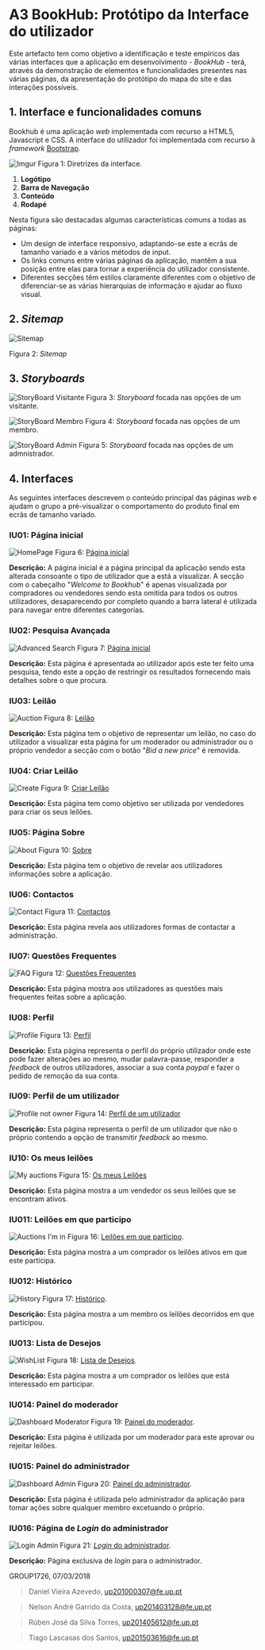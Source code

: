 # A3 BookHub: Protótipo da Interface do utilizador

Este artefacto tem como objetivo a identificação e teste empíricos das várias interfaces que a aplicação em desenvolvimento - *BookHub* - terá, através da demonstração de elementos e funcionalidades presentes nas várias páginas, da apresentação do protótipo do mapa do site e das interações possíveis.
 
## 1. Interface e funcionalidades comuns
 
Bookhub é uma aplicação *web* implementada com recurso a HTML5, Javascript e CSS. A interface do utilizador foi implementada com recurso à *framework* [Bootstrap](https://getbootstrap.com/).

![Imgur](https://i.imgur.com/eORgOD6.png)
Figura 1: Diretrizes da interface.

1. **Logótipo**
2. **Barra de Navegação**
3. **Conteúdo**
4. **Rodapé**

Nesta figura são destacadas algumas características comuns a todas as páginas:
* Um design de interface responsivo, adaptando-se este a ecrãs de tamanho variado e a vários métodos de input.
* Os links comuns entre várias páginas da aplicação, mantêm a sua posição entre elas para tornar a experiência do utilizador consistente.
* Diferentes secções têm estilos claramente diferentes com o objetivo de diferenciar-se as várias hierarquias de informação e ajudar ao fluxo visual.
 
## 2. *Sitemap*
![Sitemap](https://i.imgur.com/ToqiYnt.png)

Figura 2: *Sitemap*
 
## 3. *Storyboards*
![StoryBoard Visitante](https://i.imgur.com/qQonFEg.png) 
Figura 3: *Storyboard* focada nas opções de um visitante.

![StoryBoard Membro](https://i.imgur.com/woySTHA.jpg)
Figura 4: *Storyboard* focada nas opções de um membro.

![StoryBoard Admin](https://i.imgur.com/NxjH6l2.png)
Figura 5: *Storyboard* focada nas opções de um admnistrador.
 
## 4. Interfaces
 
As seguintes interfaces descrevem o conteúdo principal das páginas *web* e ajudam o grupo a pré-visualizar o comportamento do produto final em ecrãs de tamanho variado.

### IU01: Página inicial
![HomePage](https://i.imgur.com/oBzXNX7.jpg)
Figura 6: [Página inicial](https://tiagolascasas.github.io/lbaw1726/home.html)

**Descrição:** A página inicial é a página principal da aplicação sendo esta alterada consoante o tipo de utilizador que a está a visualizar. A secção com o cabeçalho "*Welcome to Bookhub*" é apenas visualizada por compradores ou vendedores sendo esta omitida para todos os outros utilizadores, desaparecendo por completo quando a barra lateral é utilizada para navegar entre diferentes categorias.

### IU02: Pesquisa Avançada
![Advanced Search](https://i.imgur.com/ZE20ea9.jpg)
Figura 7: [Página inicial](https://tiagolascasas.github.io/lbaw1726/search.html)

**Descrição:** Esta página é apresentada ao utilizador após este ter feito uma pesquisa, tendo este a opção de restringir os resultados fornecendo mais detalhes sobre o que procura.

### IU03: Leilão
![Auction](https://i.imgur.com/afCEjKG.jpg)
Figura 8: [Leilão](https://tiagolascasas.github.io/lbaw1726/auction.html)

**Descrição:** Esta página tem o objetivo de representar um leilão, no caso do utilizador a visualizar esta página for um moderador ou administrador ou o próprio vendedor a secção com o botão "*Bid a new price*" é removida.

### IU04: Criar Leilão
![Create](https://i.imgur.com/j4LdKSZ.jpg)
Figura 9: [Criar Leilão](https://tiagolascasas.github.io/lbaw1726/create.html)

**Descrição:** Esta página tem como objetivo ser utilizada por vendedores para criar os seus leilões.

### IU05: Página Sobre
![About](https://i.imgur.com/8LyPHsY.jpg)
Figura 10: [Sobre](https://tiagolascasas.github.io/lbaw1726/about.html)

**Descrição:** Esta página tem o objetivo de revelar aos utilizadores informações sobre a aplicação.

### IU06: Contactos
![Contact](https://i.imgur.com/mOviPjl.jpg)
Figura 11: [Contactos](https://tiagolascasas.github.io/lbaw1726/contact.html)

**Descrição:** Esta página revela aos utilizadores formas de contactar a administração.

### IU07: Questões Frequentes
![FAQ](https://i.imgur.com/Ib1iv5E.jpg)
Figura 12: [Questões Frequentes](https://tiagolascasas.github.io/lbaw1726/faq.html)

**Descrição:** Esta página mostra aos utilizadores as questões mais frequentes feitas sobre a aplicação.

### IU08: Perfil 
![Profile](https://i.imgur.com/zo1KNxl.jpg)
Figura 13: [Perfil](https://tiagolascasas.github.io/lbaw1726/profile_owner.html)

**Descrição:** Esta página representa o perfil do próprio utilizador onde este pode fazer alterações ao mesmo, mudar palavra-passe, responder a *feedback* de outros utilizadores, associar a sua conta *paypal* e fazer o pedido de remoção da sua conta.

### IU09: Perfil de um utilizador
![Profile not owner](https://i.imgur.com/zo1KNxl.jpg)
Figura 14: [Perfil de um utilizador](https://tiagolascasas.github.io/lbaw1726/profile_not_owner.html)

**Descrição:** Esta página representa o perfil de um utilizador que não o próprio contendo a opção de transmitir *feedback* ao mesmo.

### IU10: Os meus leilões
![My auctions](https://i.imgur.com/ErEGbtk.jpg)
Figura 15: [Os meus Leilões](https://tiagolascasas.github.io/lbaw1726/myAuctions.html)

**Descrição:** Esta página mostra a um vendedor os seus leilões que se encontram ativos.

### IU011: Leilões em que participo
![Auctions I'm in](https://i.imgur.com/74Dr3Qx.jpg)
Figura 16: [Leilões em que participo](https://tiagolascasas.github.io/lbaw1726/auctionsIm_in.html).

**Descrição:** Esta página mostra a um comprador os leilões ativos em que este participa.

### IU012: Histórico
![History](https://i.imgur.com/ErukNQP.jpg)
Figura 17: [Histórico](https://tiagolascasas.github.io/lbaw1726/history.html).

**Descrição:** Esta página mostra a um membro os leilões decorridos em que participou.

### IU013: Lista de Desejos
![WishList](https://i.imgur.com/eSCBVrt.jpg)
Figura 18: [Lista de Desejos](https://tiagolascasas.github.io/lbaw1726/wishlist.html).

**Descrição:** Esta página mostra a um comprador os leilões que está interessado em participar.

### IU014: Painel do moderador
![Dashboard Moderator](https://i.imgur.com/2QhnlL8.jpg)
Figura 19: [Painel do moderador](https://tiagolascasas.github.io/lbaw1726/moderator.html).

**Descrição:** Esta página é utilizada por um moderador para este aprovar ou rejeitar leilões.


### IU015: Painel do administrador
![Dashboard Admin](https://i.imgur.com/DCLfJPX.jpg)
Figura 20: [Painel do administrador](https://tiagolascasas.github.io/lbaw1726/admin.html).

**Descrição:** Esta página é utilizada pelo administrador da aplicação para tomar ações sobre qualquer membro excetuando o próprio.

### IU016: Página de *Login* do administrador
![Login Admin](https://i.imgur.com/UJL0gAK.jpg)
Figura 21: [*Login* do administrador](https://tiagolascasas.github.io/lbaw1726/adminLogin.html).

**Descrição:** Página exclusiva de *login* para o administrador.


 
GROUP1726, 07/03/2018
 
>Daniel Vieira Azevedo, up201000307@fe.up.pt

>Nelson André Garrido da Costa, up201403128@fe.up.pt

>Rúben José da Silva Torres, up201405612@fe.up.pt

>Tiago Lascasas dos Santos, up201503616@fe.up.pt

